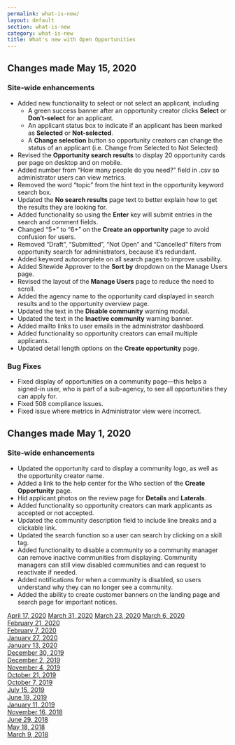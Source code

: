 ```yaml
---
permalink: what-is-new/
layout: default
section: what-is-new
category: what-is-new
title: What's new with Open Opportunities
---
```


## Changes made May 15, 2020
### Site-wide enhancements

* Added new functionality to select or not select an applicant, including
  * A green success banner after an opportunity creator clicks **Select** or **Don’t-select** for an applicant. 
  * An applicant status box to indicate if an applicant has been marked as **Selected** or **Not-selected**.
  * A **Change selection** button so opportunity creators can change the status of an applicant (i.e. Change from Selected to Not Selected)
* Revised the **Opportunity search results** to display 20 opportunity cards per page on desktop and on mobile.
* Added number from “How many people do you need?” field in .csv so administrator users can view metrics.
* Removed the word “topic” from the hint text in the opportunity keyword search box.
* Updated the **No search results** page text to better explain how to get the results they are looking for.
* Added functionality so using the **Enter** key will submit entries in the search and comment fields.
* Changed “5+” to “6+” on the **Create an opportunity** page to avoid confusion for users.
* Removed “Draft”, “Submitted”, “Not Open” and “Cancelled” filters from opportunity search for administrators, because it’s redundant.
* Added keyword autocomplete on all search pages to improve usability.
* Added Sitewide Approver to the **Sort by** dropdown on the Manage Users page.
* Revised the layout of the **Manage Users** page to reduce the need to scroll.
* Added the agency name to the opportunity card displayed in search results and to the opportunity overview page.
* Updated the text in the **Disable community** warning modal.
* Updated the text in the **Inactive community** warning banner.
* Added mailto links to user emails in the administrator dashboard.
* Added functionality so opportunity creators can email multiple applicants.
* Updated detail length options on the **Create opportunity** page.

### Bug Fixes

* Fixed display of opportunities on a community page—this helps a signed-in user, who is part of a sub-agency, to see all opportunities they can apply for.
* Fixed 508 compliance issues.
* Fixed issue where metrics in Administrator view were incorrect.


## Changes made May 1, 2020
### Site-wide enhancements

* Updated the opportunity card to display a community logo, as well as the opportunity creator name.
* Added a link to the help center for the Who section of the **Create Opportunity** page.
* Hid applicant photos on the review page for **Details** and **Laterals**.
* Added functionality so opportunity creators can mark applicants as accepted or not accepted. 
* Updated the community description field to include line breaks and a clickable link.
* Updated the search function so a user can search by clicking on a skill tag.
* Added functionality to disable a community so a community manager can remove inactive communities from displaying. Community managers can still view disabled communities and can request to reactivate if needed.
* Added notifications for when a community is disabled, so users understand why they can no longer see a community.
* Added the ability to create customer banners on the landing page and search page for important notices.


[April 17, 2020](apr-17-202)
[March 31, 2020](mar-31-2020)
[March 23, 2020](mar-23-2020)
[March 6, 2020](mar-06-2020)  
[February 21, 2020](feb-21-2020)  
[February 7, 2020](feb-07-2020/)  
[January 27, 2020](jan-27-2020/)  
[January 13, 2020](jan-13-2020/)  
[December 30, 2019](dec-30-2019/)  
[December 2, 2019](dec-02-2019/)  
[November 4, 2019](nov-04-2019/)  
[October 21, 2019](oct-21-2019/)  
[October 7, 2019](oct-07-2019/)  
[July 15, 2019](jul-15-2019/)  
[June 19, 2019](june-19-2019/)  
[January 11, 2019](jan-11-2019/)  
[November 16, 2018](nov-16-2018/)  
[June 29, 2018](june-29-2018/)  
[May 18, 2018](may-18-2018/)  
[March 9, 2018](mar-09-2018/)  
